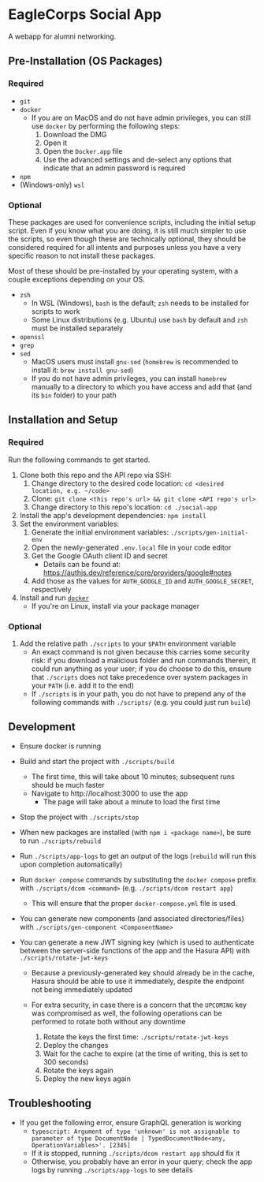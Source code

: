 # EagleCorps Social App

A webapp for alumni networking.

## Pre-Installation (OS Packages)

### Required

- `git`
- `docker`
  - If you are on MacOS and do not have admin privileges, you can still use
    `docker` by performing the following steps:
    1. Download the DMG
    1. Open it
    1. Open the `Docker.app` file
    1. Use the advanced settings and de-select any options that indicate that an
       admin password is required
- `npm`
- (Windows-only) `wsl`

### Optional

These packages are used for convenience scripts, including the initial setup
script. Even if you know what you are doing, it is still much simpler to use the
scripts, so even though these are technically optional, they should be
considered required for all intents and purposes unless you have a very specific
reason to not install these packages.

Most of these should be pre-installed by your operating system, with a couple
exceptions depending on your OS.

- `zsh`
  - In WSL (Windows), `bash` is the default; `zsh` needs to be installed for
    scripts to work
  - Some Linux distributions (e.g. Ubuntu) use `bash` by default and `zsh` must
    be installed separately
- `openssl`
- `grep`
- `sed`
  - MacOS users must install `gnu-sed` (`homebrew` is recommended to install
    it: `brew install gnu-sed`)
  - If you do not have admin privileges, you can install `homebrew` manually to
    a directory to which you have access and add that (and its `bin` folder) to
    your path

## Installation and Setup

### Required

Run the following commands to get started.

1. Clone both this repo and the API repo via SSH:
   1. Change directory to the desired code location: `cd <desired location, e.g.
~/code>`
   1. Clone: `git clone <this repo's url> && git clone <API repo's url>`
   1. Change directory to this repo's location: `cd ./social-app`
1. Install the app's development dependencies: `npm install`
1. Set the environment variables:
   1. Generate the initial environment variables: `./scripts/gen-initial-env`
   1. Open the newly-generated `.env.local` file in your code editor
   1. Get the Google OAuth client ID and secret
      - Details can be found at:
        https://authjs.dev/reference/core/providers/google#notes
   1. Add those as the values for `AUTH_GOOGLE_ID` and `AUTH_GOOGLE_SECRET`,
      respectively
1. Install and run [`docker`](https://docs.docker.com/get-docker/)
   - If you're on Linux, install via your package manager

### Optional

1. Add the relative path `./scripts` to your `$PATH` environment variable
   - An exact command is not given because this carries some security risk: if
     you download a malicious folder and run commands therein, it could run
     anything as your user; if you do choose to do this, ensure that `./scripts`
     does not take precedence over system packages in your `PATH` (i.e. add it
     to the end)
   - If `./scripts` is in your path, you do not have to prepend any of the
     following commands with `./scripts/` (e.g. you could just run `build`)

## Development

- Ensure docker is running
- Build and start the project with `./scripts/build`
  - The first time, this will take about 10 minutes; subsequent runs should be
    much faster
  - Navigate to http://localhost:3000 to use the app
    - The page will take about a minute to load the first time
- Stop the project with `./scripts/stop`
- When new packages are installed (with `npm i <package name>`), be sure to run
  `./scripts/rebuild`
- Run `./scripts/app-logs` to get an output of the logs (`rebuild` will run this
  upon completion automatically)
- Run `docker compose` commands by substituting the `docker compose` prefix with
  `./scripts/dcom <command>` (e.g. `./scripts/dcom restart app`)

  - This will ensure that the proper `docker-compose.yml` file is
    used.

- You can generate new components (and associated directories/files) with
  `./scripts/gen-component <ComponentName>`
- You can generate a new JWT signing key (which is used to authenticate between
  the server-side functions of the app and the Hasura API) with
  `./scripts/rotate-jwt-keys`

  - Because a previously-generated key should already be in the cache, Hasura
    should be able to use it immediately, despite the endpoint not being
    immediately updated
  - For extra security, in case there is a concern that the `UPCOMING` key was
    compromised as well, the following operations can be performed to rotate both
    without any downtime

    1. Rotate the keys the first time: `./scripts/rotate-jwt-keys`
    1. Deploy the changes
    1. Wait for the cache to expire (at the time of writing, this is set to 300
       seconds)
    1. Rotate the keys again
    1. Deploy the new keys again

## Troubleshooting

- If you get the following error, ensure GraphQL generation is working
  - `typescript: Argument of type 'unknown' is not assignable to parameter of type DocumentNode | TypedDocumentNode<any, OperationVariables>'. [2345]`
  - If it is stopped, running `./scripts/dcom restart app` should fix it
  - Otherwise, you probably have an error in your query; check the app logs by
    running `./scripts/app-logs` to see details
